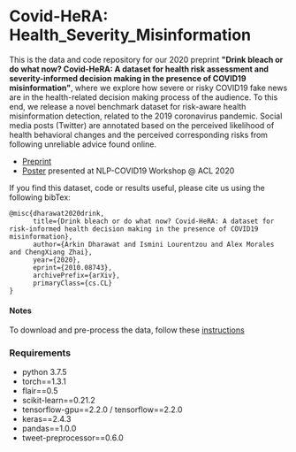 # Covid-HeRA: Health_Severity_Misinformation 
This is the data and code repository for our 2020 preprint **"Drink bleach or do what now? Covid-HeRA: A dataset for health risk assessment and severity-informed decision making in the presence of COVID19 misinformation"**, where we explore how severe or risky COVID19 fake news are in the health-related decision making process of the audience. To this end, we release a novel benchmark dataset for risk-aware health misinformation detection, related to the 2019 coronavirus pandemic. Social media posts (Twitter) are annotated based on the perceived likelihood of health behavioral changes and the perceived corresponding risks from following unreliable advice found online.

- [Preprint](https://arxiv.org/abs/2010.08743) 
- [Poster](https://uofi.app.box.com/v/CovidHeRAmisinformation) presented at NLP-COVID19 Workshop @ ACL 2020


If you find this dataset, code or results useful, please cite us using the following bibTex:
```
@misc{dharawat2020drink,
      title={Drink bleach or do what now? Covid-HeRA: A dataset for risk-informed health decision making in the presence of COVID19 misinformation}, 
      author={Arkin Dharawat and Ismini Lourentzou and Alex Morales and ChengXiang Zhai},
      year={2020},
      eprint={2010.08743},
      archivePrefix={arXiv},
      primaryClass={cs.CL}
}
```

#### Notes
To download and pre-process the data, follow these [instructions](https://github.com/TIMAN-group/covid19_misinformation/tree/master/data)

### Requirements
- python 3.7.5
- torch==1.3.1
- flair==0.5 
- scikit-learn==0.21.2
- tensorflow-gpu==2.2.0 / tensorflow==2.2.0
- keras==2.4.3
- pandas==1.0.0
- tweet-preprocessor==0.6.0
